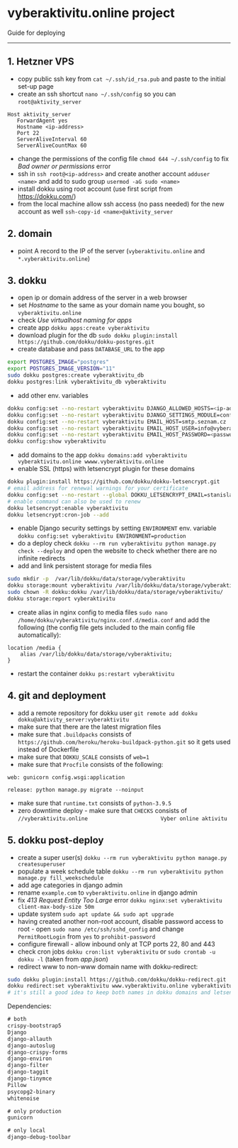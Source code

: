 # vyberaktivitu.online project

Guide for deploying
___________________
## 1. Hetzner VPS
- copy public ssh key from `cat ~/.ssh/id_rsa.pub` and paste to the initial set-up page
- create an ssh shortcut `nano ~/.ssh/config` so you can `root@aktivity_server`
```
Host aktivity_server
   ForwardAgent yes
   Hostname <ip-address>
   Port 22
   ServerAliveInterval 60
   ServerAliveCountMax 60
```
- change the permissions of the config file `chmod 644 ~/.ssh/config` to fix _Bad owner or permissions_ error
- ssh in `ssh root@<ip-address>` and create another account `adduser <name>` 
   and add to sudo group `usermod -aG sudo <name>`
- install dokku using root account (use first script from https://dokku.com/)
- from the local machine allow ssh access (no pass needed) for the new account as well 
 `ssh-copy-id <name>@aktivity_server`
## 2. domain
 - point A record to the IP of the server (`vyberaktivitu.online` and `*.vyberaktivitu.online`)
## 3. dokku
 - open ip or domain address of the server in a web browser
 - set _Hostname_ to the same as your domain name you bought, so `vyberaktivitu.online`
 - check _Use virtualhost naming for apps_
 - create app `dokku apps:create vyberaktivitu`
 - download plugin for the db `sudo dokku plugin:install https://github.com/dokku/dokku-postgres.git`
 - create database and pass `DATABASE_URL` to the app
 ```bash
export POSTGRES_IMAGE="postgres"
export POSTGRES_IMAGE_VERSION="11"
sudo dokku postgres:create vyberaktivitu_db
dokku postgres:link vyberaktivitu_db vyberaktivitu
```
 - add other env. variables
```bash
dokku config:set --no-restart vyberaktivitu DJANGO_ALLOWED_HOSTS=<ip-address>,vyberaktivitu.online,www.vyberaktivitu.online
dokku config:set --no-restart vyberaktivitu DJANGO_SETTINGS_MODULE=config.settings.production
dokku config:set --no-restart vyberaktivitu EMAIL_HOST=smtp.seznam.cz
dokku config:set --no-restart vyberaktivitu EMAIL_HOST_USER=info@vyberaktivitu.online
dokku config:set --no-restart vyberaktivitu EMAIL_HOST_PASSWORD=<password>
dokku config:show vyberaktivitu
```
 - add domains to the app `dokku domains:add vyberaktivitu vyberaktivitu.online wwww.vyberaktivitu.online`
 - enable SSL (https) with letsencrypt plugin for these domains
```bash
dokku plugin:install https://github.com/dokku/dokku-letsencrypt.git
# email address for renewal warnings for your certificate
dokku config:set --no-restart --global DOKKU_LETSENCRYPT_EMAIL=stanislav.matas@gmail.com
# enable command can also be used to renew
dokku letsencrypt:enable vyberaktivitu
dokku letsencrypt:cron-job --add
```  
 - enable Django security settings by setting `ENVIRONMENT` env. variable `dokku config:set vyberaktivitu ENVIRONMENT=production`
 - do a deploy check `dokku --rm run vyberaktivitu python manage.py check --deploy` and open the website to check
 whether there are no infinite redirects
 - add and link persistent storage for media files
 ```bash
sudo mkdir -p  /var/lib/dokku/data/storage/vyberaktivitu
dokku storage:mount vyberaktivitu /var/lib/dokku/data/storage/vyberaktivitu:/app/media
sudo chown -R dokku:dokku /var/lib/dokku/data/storage/vyberaktivitu/
dokku storage:report vyberaktivitu
 ```
- create alias in nginx config to media files `sudo nano /home/dokku/vyberaktivitu/nginx.conf.d/media.conf` and add 
 the following (the config file gets included to the main config file automatically):
```
location /media {
    alias /var/lib/dokku/data/storage/vyberaktivitu;
}
```
- restart the container `dokku ps:restart vyberaktivitu`
## 4. git and deployment
- add a remote repository for dokku user `git remote add dokku dokku@aktivity_server:vyberaktivitu`
- make sure that there are the latest migration files
- make sure that `.buildpacks` consists of `https://github.com/heroku/heroku-buildpack-python.git` so it gets used instead of Dockerfile 
- make sure that `DOKKU_SCALE` consists of `web=1`
- make sure that `Procfile` consists of the following:
```
web: gunicorn config.wsgi:application

release: python manage.py migrate --noinput 
```
- make sure that `runtime.txt` consists of `python-3.9.5`
- zero downtime deploy - make sure that `CHECKS` consists of `//vyberaktivitu.online                       Vyber online aktivitu`
## 5. dokku post-deploy
- create a super user(s) `dokku --rm run vyberaktivitu python manage.py createsuperuser`
- populate a week schedule table `dokku --rm run vyberaktivitu python manage.py fill_weekschedule`
- add age categories in django admin  
- rename `example.com` to `vyberaktivitu.online` in django admin
- fix _413 Request Entity Too Large_ error `dokku nginx:set vyberaktivitu client-max-body-size 50m`
- update system `sudo apt update && sudo apt upgrade`
- having created another non-root account, disable password access to root - open `sudo nano /etc/ssh/sshd_config` and
  change `PermitRootLogin` from `yes` to `prohibit-password`
- configure firewall - allow inbound only at TCP ports 22, 80 and 443
- check cron jobs `dokku cron:list vyberaktivitu` or `sudo crontab -u dokku -l` (taken from _app.json_)
- redirect www to non-www domain name with dokku-redirect:
```bash
sudo dokku plugin:install https://github.com/dokku/dokku-redirect.git
dokku redirect:set vyberaktivitu www.vyberaktivitu.online vyberaktivitu.online
# it's still a good idea to keep both names in dokku domains and letsencrypt
```

Dependencies:
```requirements.txt
# both
crispy-bootstrap5
Django
django-allauth
django-autoslug
django-crispy-forms
django-environ
django-filter
django-taggit
django-tinymce
Pillow
psycopg2-binary
whitenoise

# only production
gunicorn

# only local
django-debug-toolbar
```